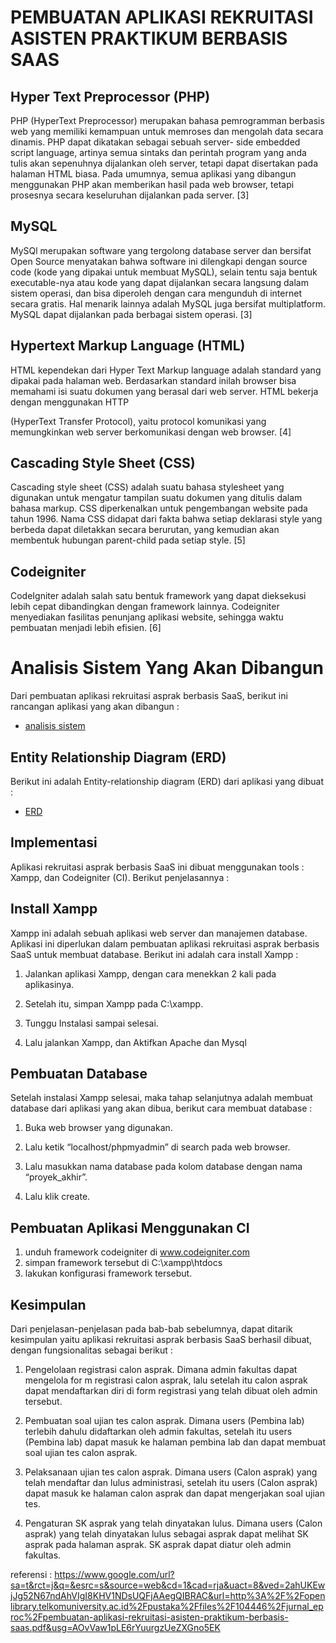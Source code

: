 # PEMBUATAN APLIKASI REKRUITASI ASISTEN PRAKTIKUM BERBASIS SAAS

## Hyper Text Preprocessor (PHP)

PHP (HyperText Preprocessor) merupakan bahasa pemrogramman berbasis web yang memiliki kemampuan untuk memroses dan mengolah data secara dinamis. PHP dapat dikatakan  sebagai sebuah server- side embedded script language, artinya semua sintaks dan perintah program yang anda tulis akan sepenuhnya dijalankan oleh  server,  tetapi dapat  disertakan  pada halaman HTML biasa. Pada umumnya, semua aplikasi yang dibangun menggunakan PHP akan memberikan hasil pada web browser, tetapi prosesnya secara keseluruhan dijalankan pada server. [3]

## MySQL

MySQl merupakan software yang tergolong database server dan bersifat Open Source menyatakan bahwa software ini dilengkapi dengan source code (kode yang dipakai untuk membuat MySQL), selain tentu saja bentuk executable-nya atau kode yang dapat dijalankan secara langsung dalam sistem operasi, dan bisa diperoleh dengan cara mengunduh di internet secara gratis. Hal menarik lainnya adalah MySQL juga bersifat multiplatform. MySQL dapat dijalankan pada berbagai sistem operasi. [3]

## Hypertext Markup Language (HTML)

HTML kependekan dari Hyper Text Markup language adalah standard yang dipakai pada halaman web. Berdasarkan standard inilah browser bisa memahami isi suatu dokumen yang berasal dari web server. HTML  bekerja dengan menggunakan HTTP
 
(HyperText Transfer Protocol), yaitu protocol komunikasi yang memungkinkan web server berkomunikasi dengan web browser. [4]

## Cascading Style Sheet (CSS)

 
Cascading style sheet (CSS) adalah suatu bahasa stylesheet  yang  digunakan untuk  mengatur tampilan suatu dokumen yang ditulis dalam bahasa markup. CSS diperkenalkan   untuk   pengembangan   website   pada tahun 1996. Nama CSS didapat dari fakta bahwa setiap deklarasi style  yang berbeda dapat diletakkan secara berurutan, yang kemudian akan membentuk hubungan parent-child pada setiap style. [5]

## Codeigniter

CodeIgniter adalah salah satu bentuk framework yang dapat dieksekusi lebih cepat dibandingkan dengan framework lainnya. Codeigniter menyediakan fasilitas
penunjang aplikasi website, sehingga waktu pembuatan menjadi lebih efisien. [6]

# Analisis Sistem Yang Akan Dibangun
Dari pembuatan aplikasi rekruitasi asprak berbasis SaaS, berikut ini rancangan aplikasi yang akan dibangun :

+ [analisis sistem](https://github.com/ayuwidyainggit/tct/blob/master/images/g.png)

## Entity Relationship Diagram (ERD)
Berikut ini adalah Entity-relationship diagram (ERD)
dari aplikasi yang dibuat :
+ [ERD](https://github.com/ayuwidyainggit/tct/blob/master/images/erd.png)

## Implementasi
Aplikasi rekruitasi  asprak  berbasis  SaaS  ini  dibuat
menggunakan tools : Xampp, dan Codeigniter (CI). Berikut penjelasannya :

## Install Xampp
Xampp  ini  adalah  sebuah  aplikasi  web  server  dan
manajemen database.  Aplikasi ini diperlukan dalam pembuatan aplikasi rekruitasi asprak berbasis SaaS untuk  membuat  database.  Berikut  ini  adalah  cara install Xampp :

1.    Jalankan aplikasi Xampp, dengan cara menekkan
2 kali pada aplikasinya.

2.    Setelah itu, simpan Xampp pada C:\xampp.

3.    Tunggu Instalasi sampai selesai.

4.    Lalu jalankan Xampp, dan Aktifkan Apache dan
Mysql

## Pembuatan Database
Setelah    instalasi    Xampp    selesai,    maka    tahap
selanjutnya adalah membuat database   dari aplikasi yang akan dibua, berikut cara membuat database :

1.    Buka web browser yang digunakan.

2.    Lalu ketik “localhost/phpmyadmin” di search
pada web browser.

3.    Lalu masukkan nama database pada kolom
database dengan nama “proyek_akhir”.

4.    Lalu klik create.


## Pembuatan Aplikasi Menggunakan CI 
1. unduh framework codeigniter di www.codeigniter.com
2. simpan framework tersebut di C:\xampp\htdocs
3. lakukan konfigurasi framework tersebut.

## Kesimpulan

Dari penjelasan-penjelasan pada bab-bab sebelumnya, dapat   ditarik  kesimpulan  yaitu   aplikasi  rekruitasi asprak berbasis SaaS berhasil dibuat, dengan fungsionalitas sebagai berikut :

1.   Pengelolaan registrasi calon asprak. Dimana admin    fakultas    dapat    mengelola    for m registrasi calon asprak, lalu setelah itu calon asprak dapat mendaftarkan diri di form registrasi yang telah dibuat oleh admin tersebut.

2.    Pembuatan   soal   ujian   tes   calon   asprak.
Dimana users (Pembina lab) terlebih dahulu didaftarkan oleh admin fakultas,  setelah itu users (Pembina lab) dapat masuk ke halaman pembina lab dan dapat membuat soal ujian tes calon asprak.

3.   Pelaksanaan ujian tes calon asprak. Dimana users (Calon asprak) yang telah mendaftar dan lulus administrasi, setelah itu  users (Calon
asprak) dapat masuk ke halaman calon asprak dan dapat mengerjakan soal ujian tes.

4.   Pengaturan SK asprak yang telah dinyatakan lulus. Dimana users (Calon asprak) yang telah dinyatakan lulus sebagai asprak dapat melihat SK asprak pada halaman asprak. SK asprak dapat diatur oleh admin fakultas.






referensi : https://www.google.com/url?sa=t&rct=j&q=&esrc=s&source=web&cd=1&cad=rja&uact=8&ved=2ahUKEwjJg52N67ndAhVIgI8KHV1NDsUQFjAAegQIBRAC&url=http%3A%2F%2Fopenlibrary.telkomuniversity.ac.id%2Fpustaka%2Ffiles%2F104446%2Fjurnal_eproc%2Fpembuatan-aplikasi-rekruitasi-asisten-praktikum-berbasis-saas.pdf&usg=AOvVaw1pLE6rYuurgzUeZXGno5EK
